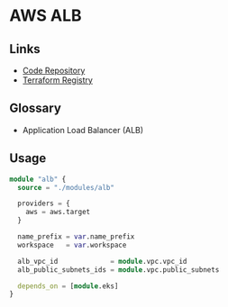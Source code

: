 # AWS ALB

## Links

- [Code Repository](https://github.com/terraform-aws-modules/terraform-aws-alb)
- [Terraform Registry](https://registry.terraform.io/modules/terraform-aws-modules/alb/aws/latest)

## Glossary

- Application Load Balancer (ALB)

## Usage

```tf
module "alb" {
  source = "./modules/alb"

  providers = {
    aws = aws.target
  }

  name_prefix = var.name_prefix
  workspace   = var.workspace

  alb_vpc_id             = module.vpc.vpc_id
  alb_public_subnets_ids = module.vpc.public_subnets

  depends_on = [module.eks]
}
```

